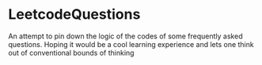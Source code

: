 # LeetcodeQuestions
An attempt to pin down the logic of the codes of some frequently asked questions. Hoping it would be a cool learning experience and lets one think out of conventional bounds of thinking

